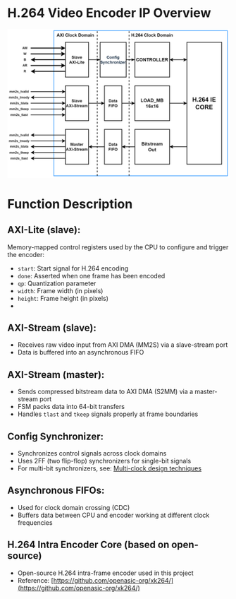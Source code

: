 # H.264 Video Encoder IP Overview
<p align="center">
  <img src="images/h264/H264_IP.drawio.png" alt="description" width="600"/>
</p>

# Function Description

## AXI-Lite (slave):
Memory-mapped control registers used by the CPU to configure and trigger the encoder:
- `start`: Start signal for H.264 encoding
- `done`: Asserted when one frame has been encoded
- `qp`: Quantization parameter
- `width`: Frame width (in pixels)
- `height`: Frame height (in pixels)
- 
## AXI-Stream (slave):
- Receives raw video input from AXI DMA (MM2S) via a slave-stream port
- Data is buffered into an asynchronous FIFO

## AXI-Stream (master):
- Sends compressed bitstream data to AXI DMA (S2MM) via a master-stream port
- FSM packs data into 64-bit transfers
- Handles `tlast` and `tkeep` signals properly at frame boundaries
  
## Config Synchronizer:
- Synchronizes control signals across clock domains
- Uses 2FF (two flip-flop) synchronizers for single-bit signals  
- For multi-bit synchronizers, see: [Multi-clock design techniques](https://nguyenquanicd.blogspot.com/2020/02/multi-clock-design-bai-3-ky-thuat-ong.html)

## Asynchronous FIFOs:
- Used for clock domain crossing (CDC)
- Buffers data between CPU and encoder working at different clock frequencies
  
## H.264 Intra Encoder Core (based on open-source)
- Open-source H.264 intra-frame encoder used in this project
- Reference: [https://github.com/openasic-org/xk264/](https://github.com/openasic-org/xk264/)
